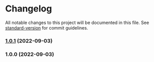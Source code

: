 # Changelog

All notable changes to this project will be documented in this file. See [standard-version](https://github.com/conventional-changelog/standard-version) for commit guidelines.

### [1.0.1](https://github.com/helpers4/url/compare/v1.0.0...v1.0.1) (2022-09-03)

### 1.0.0 (2022-09-03)
